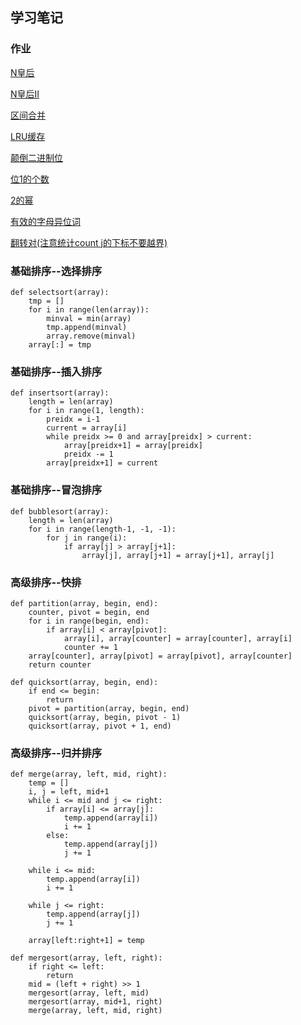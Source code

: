 ## 学习笔记


### 作业
[N皇后](https://github.com/luobangkui/algorithm012/blob/master/Week_08/51_solveNQueens.py)

[N皇后II](https://github.com/luobangkui/algorithm012/blob/master/Week_08/52_totalNQueens.py)

[区间合并](https://github.com/luobangkui/algorithm012/blob/master/Week_08/56_merge.py)

[LRU缓存](https://github.com/luobangkui/algorithm012/blob/master/Week_08/146_lrucache.py)

[颠倒二进制位](https://github.com/luobangkui/algorithm012/blob/master/Week_08/190_reverseBits.py)

[位1的个数](https://github.com/luobangkui/algorithm012/blob/master/Week_08/191_hammingWeight.py)

[2的幂](https://github.com/luobangkui/algorithm012/blob/master/Week_08/231_isPowerOfTwo.py)

[有效的字母异位词](https://github.com/luobangkui/algorithm012/blob/master/Week_08/242_isAnagram.py)


[翻转对(注意统计count j的下标不要越界)](https://github.com/luobangkui/algorithm012/blob/master/Week_08/493_reversePairs.py)


### 基础排序--选择排序
```
def selectsort(array):
    tmp = []
    for i in range(len(array)):
        minval = min(array)
        tmp.append(minval)
        array.remove(minval)
    array[:] = tmp
```
### 基础排序--插入排序
```
def insertsort(array):
    length = len(array)
    for i in range(1, length):
        preidx = i-1
        current = array[i]
        while preidx >= 0 and array[preidx] > current:
            array[preidx+1] = array[preidx]
            preidx -= 1
        array[preidx+1] = current
```

### 基础排序--冒泡排序
```
def bubblesort(array):
    length = len(array)
    for i in range(length-1, -1, -1):
        for j in range(i):
            if array[j] > array[j+1]:
                array[j], array[j+1] = array[j+1], array[j]
```





### 高级排序--快排
```
def partition(array, begin, end):
    counter, pivot = begin, end
    for i in range(begin, end):
        if array[i] < array[pivot]:
            array[i], array[counter] = array[counter], array[i]
            counter += 1
    array[counter], array[pivot] = array[pivot], array[counter]
    return counter

def quicksort(array, begin, end):
    if end <= begin:
        return
    pivot = partition(array, begin, end)
    quicksort(array, begin, pivot - 1)
    quicksort(array, pivot + 1, end)

```

### 高级排序--归并排序

```
def merge(array, left, mid, right):
    temp = []
    i, j = left, mid+1
    while i <= mid and j <= right:
        if array[i] <= array[j]:
            temp.append(array[i])
            i += 1
        else:
            temp.append(array[j])
            j += 1

    while i <= mid:
        temp.append(array[i])
        i += 1

    while j <= right:
        temp.append(array[j])
        j += 1

    array[left:right+1] = temp

def mergesort(array, left, right):
    if right <= left:
        return
    mid = (left + right) >> 1
    mergesort(array, left, mid)
    mergesort(array, mid+1, right)
    merge(array, left, mid, right)
```

